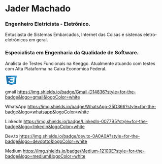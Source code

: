 # Jader Machado
### Engenheiro Eletricista - Eletrônico.
Entusiasta de Sistemas Embarcados, Internet das Coisas e sistenas eletro-eletrônicos em geral.
### Especialista em Engenharia da Qualidade de Software.
Analista de Testes Funcionais na Keeggo.
Atualmente atuando com testes com Alta Plataforma na Caixa Economica Federal.

<img align="center" alt="Rafa-CSS" height="30" width="40" src="https://raw.githubusercontent.com/devicons/devicon/master/icons/css3/css3-original.svg">

gmail
https://img.shields.io/badge/Gmail-D14836?style=for-the-badge&logo=gmail&logoColor=white

WhatsApp
https://img.shields.io/badge/WhatsApp-25D366?style=for-the-badge&logo=whatsapp&logoColor=white

LinkedIn
https://img.shields.io/badge/LinkedIn-0077B5?style=for-the-badge&logo=linkedin&logoColor=white

Dev.to
https://img.shields.io/badge/dev.to-0A0A0A?style=for-the-badge&logo=devdotto&logoColor=white

Medium 
https://img.shields.io/badge/Medium-12100E?style=for-the-badge&logo=medium&logoColor=white


